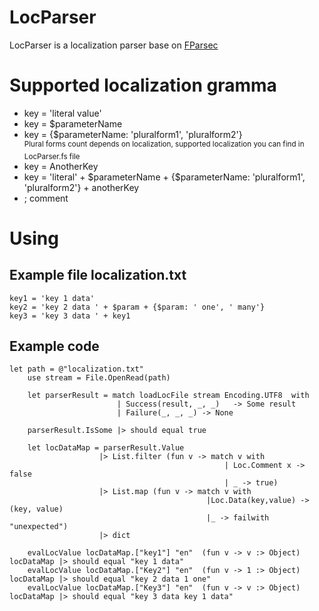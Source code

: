 # LocParser

LocParser is a localization parser base on [FParsec](https://github.com/stephan-tolksdorf/fparsec)

# Supported localization gramma

- key = 'literal value'
- key = $parameterName
- key = {$parameterName: 'pluralform1', 'pluralform2'} 
	<br><sup>Plural forms count depends on localization, supported localization you can find in LocParser.fs file</sup>
- key = AnotherKey
- key = 'literal' + $parameterName + {$parameterName: 'pluralform1', 'pluralform2'} + anotherKey
- ; comment
	
# Using
## Example file localization.txt
	key1 = 'key 1 data'
	key2 = 'key 2 data ' + $param + {$param: ' one', ' many'}
	key3 = 'key 3 data ' + key1
	
## Example code
	
	let path = @"localization.txt"
        use stream = File.OpenRead(path) 
        
        let parserResult = match loadLocFile stream Encoding.UTF8  with
                            | Success(result, _, _)   -> Some result
                            | Failure(_, _, _) -> None
        
        parserResult.IsSome |> should equal true
    
        let locDataMap = parserResult.Value
                        |> List.filter (fun v -> match v with
                                                    | Loc.Comment x -> false
                                                    | _ -> true) 
                        |> List.map (fun v -> match v with 
                                                |Loc.Data(key,value) -> (key, value)
                                                |_ -> failwith "unexpected")
                        |> dict
        
        evalLocValue locDataMap.["key1"] "en"  (fun v -> v :> Object) locDataMap |> should equal "key 1 data"
        evalLocValue locDataMap.["Key2"] "en"  (fun v -> 1 :> Object) locDataMap |> should equal "key 2 data 1 one"
        evalLocValue locDataMap.["Key3"] "en"  (fun v -> v :> Object) locDataMap |> should equal "key 3 data key 1 data"
